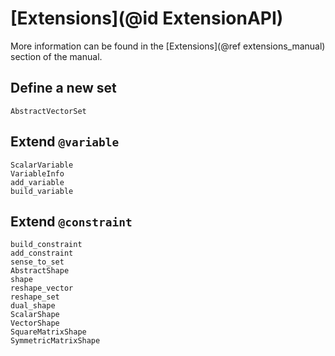 # [Extensions](@id ExtensionAPI)

More information can be found in the [Extensions](@ref extensions_manual)
section of the manual.

## Define a new set

```@docs
AbstractVectorSet
```

## Extend `@variable`

```@docs
ScalarVariable
VariableInfo
add_variable
build_variable
```

## Extend `@constraint`

```@docs
build_constraint
add_constraint
sense_to_set
AbstractShape
shape
reshape_vector
reshape_set
dual_shape
ScalarShape
VectorShape
SquareMatrixShape
SymmetricMatrixShape
```

